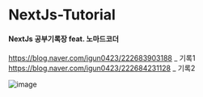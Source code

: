 # NextJs-Tutorial
#### NextJs 공부기록장 feat. 노마드코더

https://blog.naver.com/igun0423/222683903188 _ 기록1 <br/>
https://blog.naver.com/igun0423/222684231128 _ 기록2

![image](https://user-images.githubusercontent.com/44965706/160269714-7fede190-739d-4ee7-b3fb-6eb56560ede4.png)
